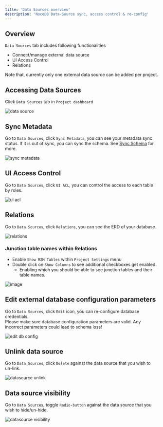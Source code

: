 ```yaml
---
title: 'Data Sources overview'
description: 'NocoDB Data-Source sync, access control & re-config'
---
```


## Overview

`Data Sources` tab includes following functionalities
- Connect/manage external data source
- UI Access Control
- Relations

Note that, currently only one external data source can be added per project.

## Accessing Data Sources

Click `Data Sources` tab in `Project dashboard`

![data source](https://github.com/nocodb/nocodb/assets/86527202/fde9de36-93cd-4b9a-adbe-48666daa009d)

## Sync Metadata

Go to `Data Sources`, click ``Sync Metadata``, you can see your metadata sync status. If it is out of sync, you can sync the schema. See [Sync Schema](/setup-and-usages/sync-schema) for more.

![sync metadata](https://github.com/nocodb/nocodb/assets/86527202/2df4687f-c349-4fd5-a50c-9c6161d87795)

## UI Access Control

Go to `Data Sources`, click ``UI ACL``, you can control the access to each table by roles.

![ui acl](https://github.com/nocodb/nocodb/assets/86527202/2368a543-b985-4adc-8650-5447bf7ee55b)


## Relations

Go to `Data Sources`, click ``Relations``, you can see the ERD of your database.

![relations](https://github.com/nocodb/nocodb/assets/86527202/c3775d27-f75d-4263-8903-dd66427de4b4)


### Junction table names within Relations

- Enable `Show M2M Tables` within `Project Settings` menu
- Double click on `Show Columns` to see additional checkboxes get enabled.
    - Enabling which you should be able to see junction tables and their table names.

![image](https://user-images.githubusercontent.com/35857179/219832436-9c1311c3-854c-4b31-9c94-8035dfba2a2b.png)

## Edit external database configuration parameters

Go to `Data Sources`, click ``Edit`` icon, you can re-configure database credentials.  
Please make sure database configuration parameters are valid. Any incorrect parameters could lead to schema loss!

![edit db config](https://github.com/nocodb/nocodb/assets/86527202/8a609529-e4b9-4869-95ce-90bc1b4cfe4d)

## Unlink data source

Go to `Data Sources`, click ``Delete`` against the data source that you wish to un-link.

![datasource unlink](https://github.com/nocodb/nocodb/assets/86527202/39ba34d9-9e00-4bac-996c-48c08c8fc049)


## Data source visibility

Go to `Data Sources`, toggle ``Radio-button`` against the data source that you wish to hide/un-hide.

![datasource visibility](https://github.com/nocodb/nocodb/assets/86527202/d7da4046-4755-484e-877c-bd80dfcbeded)